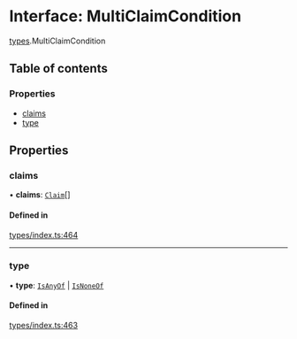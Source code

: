 # Interface: MultiClaimCondition

[types](../wiki/types).MultiClaimCondition

## Table of contents

### Properties

- [claims](../wiki/types.MultiClaimCondition#claims)
- [type](../wiki/types.MultiClaimCondition#type)

## Properties

### claims

• **claims**: [`Claim`](../wiki/types#claim)[]

#### Defined in

[types/index.ts:464](https://github.com/PolymeshAssociation/polymesh-sdk/blob/95e180d2/src/types/index.ts#L464)

___

### type

• **type**: [`IsAnyOf`](../wiki/types.ConditionType#isanyof) \| [`IsNoneOf`](../wiki/types.ConditionType#isnoneof)

#### Defined in

[types/index.ts:463](https://github.com/PolymeshAssociation/polymesh-sdk/blob/95e180d2/src/types/index.ts#L463)
